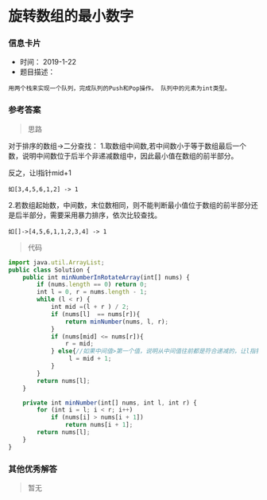 # 旋转数组的最小数字 

### 信息卡片 

- 时间： 2019-1-22
- 题目描述：

```
用两个栈来实现一个队列，完成队列的Push和Pop操作。 队列中的元素为int类型。
```



### 参考答案

> 思路

对于排序的数组->二分查找：
1.取数组中间数,若中间数小于等于数组最后一个数，说明中间数位于后半个非递减数组中，因此最小值在数组的前半部分。

反之，让l指针mid+1

`如[3,4,5,6,1,2] -> 1`



2.若数组起始数，中间数，末位数相同，则不能判断最小值位于数组的前半部分还是后半部分，需要采用暴力排序，依次比较查找。

`如[]->[4,5,6,1,1,2,3,4] -> 1`




> 代码

```js
import java.util.ArrayList;
public class Solution {
    public int minNumberInRotateArray(int[] nums) {
        if (nums.length == 0) return 0;
        int l = 0, r = nums.length - 1;
        while (l < r) {
            int mid =(l + r ) / 2;
            if (nums[l]  == nums[r]){
                return minNumber(nums, l, r);
            }
            if (nums[mid] <= nums[r]){
                r = mid;
            } else{//如果中间值>第一个值，说明从中间值往前都是符合递减的，让l指针mid+1
                 l = mid + 1;
            }
        }
        return nums[l];
    }

    private int minNumber(int[] nums, int l, int r) {
        for (int i = l; i < r; i++)
            if (nums[i] > nums[i + 1])
                return nums[i + 1];
        return nums[l];
    }
}
```







### 其他优秀解答 

> 暂无
